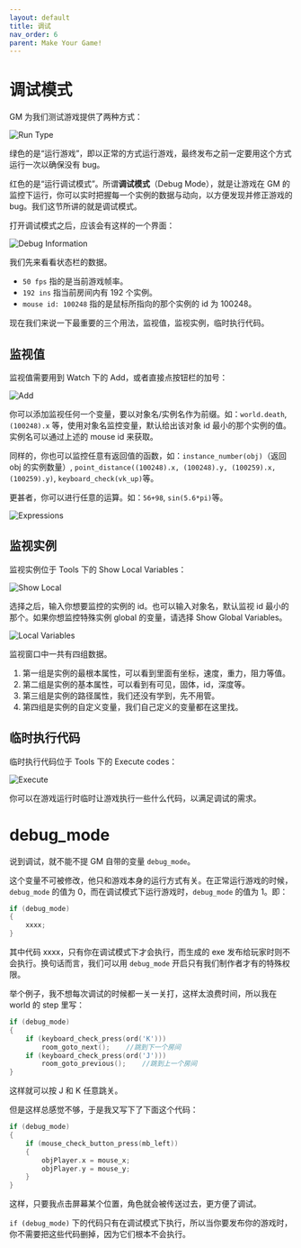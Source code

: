 ```yaml
---
layout: default
title: 调试
nav_order: 6
parent: Make Your Game!
---
```


# 调试模式

GM 为我们测试游戏提供了两种方式：

![Run Type](/assets/images/make_your_game/run_type.png)

绿色的是“运行游戏”，即以正常的方式运行游戏，最终发布之前一定要用这个方式运行一次以确保没有 bug。

红色的是“运行调试模式”。所谓**调试模式**（Debug Mode），就是让游戏在 GM 的监控下运行，你可以实时把握每一个实例的数据与动向，以方便发现并修正游戏的 bug。我们这节所讲的就是调试模式。

打开调试模式之后，应该会有这样的一个界面：

![Debug Information](/assets/images/make_your_game/debug_information.png)

我们先来看看状态栏的数据。

* `50 fps` 指的是当前游戏帧率。
* `192 ins` 指当前房间内有 192 个实例。
* `mouse id: 100248` 指的是鼠标所指向的那个实例的 id 为 100248。

现在我们来说一下最重要的三个用法，监视值，监视实例，临时执行代码。

## 监视值

监视值需要用到 Watch 下的 Add，或者直接点按钮栏的加号：

![Add](/assets/images/make_your_game/add.png)

你可以添加监视任何一个变量，要以对象名/实例名作为前缀。如：`world.death`, `(100248).x` 等，使用对象名监控变量，默认给出该对象 id 最小的那个实例的值。实例名可以通过上述的 mouse id 来获取。

同样的，你也可以监控任意有返回值的函数，如：`instance_number(obj)`（返回 obj 的实例数量）, `point_distance((100248).x, (100248).y, (100259).x, (100259).y)`, `keyboard_check(vk_up)`等。

更甚者，你可以进行任意的运算。如：`56+98`, `sin(5.6*pi)`等。

![Expressions](/assets/images/make_your_game/expressions.png)

## 监视实例

监视实例位于 Tools 下的 Show Local Variables：

![Show Local](/assets/images/make_your_game/show_local.png)

选择之后，输入你想要监控的实例的 id。也可以输入对象名，默认监视 id 最小的那个。如果你想监控特殊实例 global 的变量，请选择 Show Global Variables。

![Local Variables](/assets/images/make_your_game/local_variables.png)

监视窗口中一共有四组数据。

1. 第一组是实例的最根本属性，可以看到里面有坐标，速度，重力，阻力等值。
2. 第二组是实例的基本属性，可以看到有可见，固体，id，深度等。
3. 第三组是实例的路径属性，我们还没有学到，先不用管。
4. 第四组是实例的自定义变量，我们自己定义的变量都在这里找。

## 临时执行代码

临时执行代码位于 Tools 下的 Execute codes：

![Execute](/assets/images/make_your_game/execute.png)

你可以在游戏运行时临时让游戏执行一些什么代码，以满足调试的需求。

# debug_mode

说到调试，就不能不提 GM 自带的变量 `debug_mode`。

这个变量不可被修改，他只和游戏本身的运行方式有关。在正常运行游戏的时候，`debug_mode` 的值为 0，而在调试模式下运行游戏时，`debug_mode` 的值为 1。即：

```c
if (debug_mode)
{
    xxxx;
}
```

其中代码 xxxx，只有你在调试模式下才会执行，而生成的 exe 发布给玩家时则不会执行。换句话而言，我们可以用 `debug_mode` 开启只有我们制作者才有的特殊权限。

举个例子，我不想每次调试的时候都一关一关打，这样太浪费时间，所以我在 world 的 step 里写：

```c
if (debug_mode)
{
    if (keyboard_check_press(ord('K')))
        room_goto_next();    //跳到下一个房间
    if (keyboard_check_press(ord('J')))
        room_goto_previous();    //跳到上一个房间
}
```

这样就可以按 J 和 K 任意跳关。

但是这样总感觉不够，于是我又写下了下面这个代码：

```c
if (debug_mode)
{
    if (mouse_check_button_press(mb_left))
    {
        objPlayer.x = mouse_x;
        objPlayer.y = mouse_y;
    }
}
```

这样，只要我点击屏幕某个位置，角色就会被传送过去，更方便了调试。

`if (debug_mode)` 下的代码只有在调试模式下执行，所以当你要发布你的游戏时，你不需要把这些代码删掉，因为它们根本不会执行。

